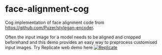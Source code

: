 # face-alignment-cog

Cog implementation of face alignment code from https://github.com/Puzer/stylegan-encoder.

Often the input image for a model needs to be aligned and cropped beforehand and this demo provides an easy way to preprocess customised input images. Try Replicate web demo here [![Replicate](https://replicate.com/cjwbw/face-align-cog/badge)](https://replicate.com/cjwbw/face-align-cog)
